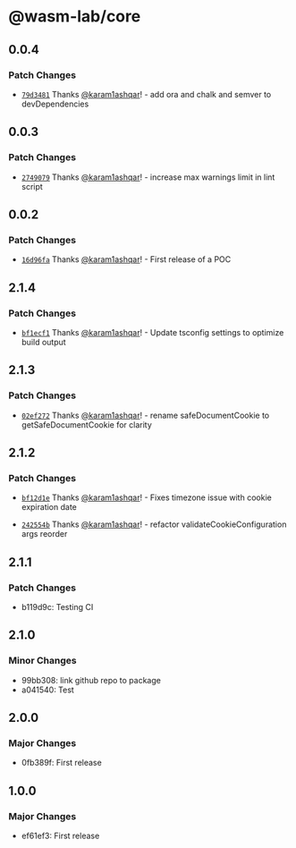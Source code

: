 # @wasm-lab/core

## 0.0.4

### Patch Changes

- [`79d3481`](https://github.com/wasm-lab/cookies/commit/79d34813da4f45868dff1fbfe8d74bc36ef610bf) Thanks [@karam1ashqar](https://github.com/karam1ashqar)! - add ora and chalk and semver to devDependencies

## 0.0.3

### Patch Changes

- [`2749079`](https://github.com/wasm-lab/cookies/commit/27490790f1271ed6f4e98348beda03397fdb8ed0) Thanks [@karam1ashqar](https://github.com/karam1ashqar)! - increase max warnings limit in lint script

## 0.0.2

### Patch Changes

- [`16d96fa`](https://github.com/wasm-lab/cookies/commit/16d96fa4ed7a9ee1981cf5c0e5e79e6577d8de56) Thanks [@karam1ashqar](https://github.com/karam1ashqar)! - First release of a POC

## 2.1.4

### Patch Changes

- [`bf1ecf1`](https://github.com/wasm-lab/cookies/commit/bf1ecf10669a121db7200a1ffc1cf33f0a4453eb) Thanks [@karam1ashqar](https://github.com/karam1ashqar)! - Update tsconfig settings to optimize build output

## 2.1.3

### Patch Changes

- [`02ef272`](https://github.com/wasm-lab/cookies/commit/02ef27268c7ca3c2e58c11c11050b9f451e7dd8d) Thanks [@karam1ashqar](https://github.com/karam1ashqar)! - rename safeDocumentCookie to getSafeDocumentCookie for clarity

## 2.1.2

### Patch Changes

- [`bf12d1e`](https://github.com/wasm-lab/cookies/commit/bf12d1ecd1394968360e9329e2d85266dfb99ffd) Thanks [@karam1ashqar](https://github.com/karam1ashqar)! - Fixes timezone issue with cookie expiration date

- [`242554b`](https://github.com/wasm-lab/cookies/commit/242554bf45122b32240e27ae401241d11be1a5f4) Thanks [@karam1ashqar](https://github.com/karam1ashqar)! - refactor validateCookieConfiguration args reorder

## 2.1.1

### Patch Changes

- b119d9c: Testing CI

## 2.1.0

### Minor Changes

- 99bb308: link github repo to package
- a041540: Test

## 2.0.0

### Major Changes

- 0fb389f: First release

## 1.0.0

### Major Changes

- ef61ef3: First release
